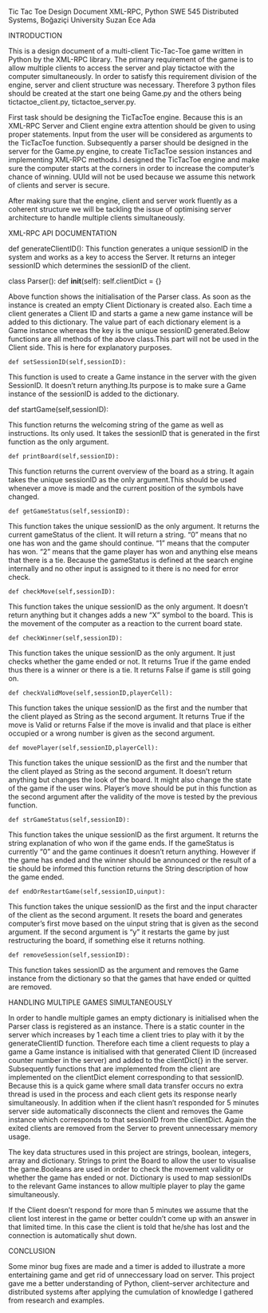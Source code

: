 















Tic Tac Toe Design Document
XML-RPC, Python
SWE 545 Distributed Systems, Boğaziçi University
Suzan Ece Ada



















INTRODUCTION

This is a design document of a multi-client Tic-Tac-Toe game written in Python by the XML-RPC library. The primary requirement of the game is to allow multiple clients to access the server and play tictactoe with the computer simultaneously. In order to satisfy this requirement division of the  engine, server and client structure was necessary. Therefore 3 python files should be created at the start one being Game.py and the others being tictactoe_client.py, tictactoe_server.py. 

First task should be designing the TicTacToe engine. Because this is an XML-RPC Server and Client engine extra attention should be given to using proper statements. Input from the user will be considered as arguments to the TicTacToe function. Subsequently a parser should be designed in the server for the Game.py engine, to create TicTacToe session instances and implementing XML-RPC methods.I designed the TicTacToe engine and make sure the computer starts at the corners in order to increase the computer’s chance of winning. UUId will not be used because we assume this network of clients and server is secure.

After making sure that the engine, client and server work fluently as a coherent structure we will be tackling the issue of optimising server architecture to handle multiple clients simultaneously.

XML-RPC API DOCUMENTATION

def generateClientID():
This function generates a unique sessionID in the system and works as a key to access the Server.  It returns an integer sessionID which determines the sessionID of the client.

class Parser():
    def __init__(self):
        self.clientDict = {}

Above function shows the initialisation of the Parser class. As soon as the instance is created an empty Client Dictionary is created also. Each time a client generates a Client ID and starts a game a new game instance will be added to this dictionary. The value part of each dictionary element is a Game instance whereas the key is the unique sessionID generated.Below functions are all methods of the above class.This part will not be used in the Client side. This is here for explanatory purposes.


    def setSessionID(self,sessionID):

This   function is used to create a Game instance in the server with the given SessionID. It doesn’t return anything.Its purpose is to make sure a Game instance of the sessionID is added to the dictionary.

  def startGame(self,sessionID):
 
This function returns the welcoming string of the game as well as instructions. Its only used. It takes the sessionID that is generated in the first function as the only argument.

    def printBoard(self,sessionID):

This function returns the current overview of the board as a string. It again takes the unique sessionID as the only argument.This should be used whenever a move is made and the current position of the symbols have changed.

    def getGameStatus(self,sessionID):

This function takes the unique sessionID as the only argument. It returns the current gameStatus of the client. It will return a string. “0” means that no one has won and the game should continue. “1” means that the computer has won. “2” means that the game player has won and anything else means that there is a tie. Because the gameStatus is defined at the search engine internally and no other input is assigned to it there is no need for error check.

    def checkMove(self,sessionID):
 

This function takes the unique sessionID as the only argument. It doesn’t return anything but it changes adds a new “X” symbol to the board. This is the movement of the computer as a reaction to the current board state.  

    def checkWinner(self,sessionID):


This function takes the unique sessionID as the only argument. It just checks whether the game ended or not. It returns True if the game ended thus there is a winner or there is a tie. It returns False if game is still going on.

    def checkValidMove(self,sessionID,playerCell):
   
This function takes the unique sessionID as the first and the number that the client played as String as the second argument. It returns True if the move is Valid or returns False if the move is invalid and that place is either occupied or a wrong number is given as the second argument.


    def movePlayer(self,sessionID,playerCell):
 

This function takes the unique sessionID as the first and the number that the client played as String as the second argument. It doesn’t return anything but changes the look of the board. It might also change the state of the game if the user wins. Player’s move should be put in this function as the second argument after the validity of the move is tested by the previous function.

    def strGameStatus(self,sessionID):
       
This function takes the unique sessionID as the first argument. It returns the string explanation of who won if the game ends. If the gameStatus is currently “0” and the game continues it doesn’t return anything. However if the game has ended and the winner should be announced or the result of a tie should be informed this function returns the String description of how the game ended.

    def endOrRestartGame(self,sessionID,uinput):
    

This function takes the unique sessionID as the first and the input character of the client as the second argument. It resets the board and generates computer’s first move based on the uinput string that is given as the second argument. If the second argument is “y” it restarts the game by just restructuring the board, if something else it returns nothing.
	
    def removeSession(self,sessionID):
This function takes sessionID as the argument and removes the Game instance from the dictionary so that the games that have ended or quitted are removed.
        

HANDLING MULTIPLE GAMES SIMULTANEOUSLY

In order to handle multiple games an empty dictionary is initialised when the Parser class is registered as an instance. There is a static counter in the server which increases by 1 each time a client tries to play with it by the generateClientID function. Therefore each time a client requests to play a game a Game instance is initialised with that generated Client ID (increased counter number in the server) and added to the clientDict{} in the server. Subsequently functions that are implemented from the client are implemented on the clientDict element corresponding to that sessionID. Because this is a quick game where small data transfer occurs no extra thread is used in the process and each client gets its response nearly simultaneously. In addition when if the client hasn’t responded for 5 minutes server side automatically disconnects the client and removes the Game instance which corresponds to that sessionID from the clientDict. Again the exited clients are removed from the Server to prevent unnecessary memory usage.		

The key data structures used in this project are strings, boolean, integers, array and dictionary. Strings to print the Board to allow the user to visualise the game.Booleans are used in order to check the movement validity or whether the game has ended or not. Dictionary is used to map sessionIDs to the relevant Game instances to allow multiple player to play the game simultaneously.

If the Client doesn’t respond for more than 5 minutes we assume that the client lost interest in the game or better couldn’t come up with an answer in that limited time. In this case the client is told that he/she has lost and the connection is automatically shut down.

CONCLUSION

Some minor bug fixes are made and a timer is added to illustrate a more entertaining game and get rid of unneccessary load on server.  This project gave me a better understanding of Python, client–server architecture and distributed systems after applying the cumulation of knowledge I gathered from research and examples. 
